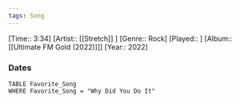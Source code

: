 ```yaml
---
tags: Song  
---
```

[Time:: 3:34]
[Artist:: [[Stretch]] ]
[Genre:: Rock]
[Played:: ]
[Album:: [[Ultimate FM Gold (2022)]]]
[Year:: 2022]
### Dates
````dataview
TABLE Favorite_Song
WHERE Favorite_Song = "Why Did You Do It"
````